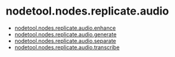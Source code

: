# nodetool.nodes.replicate.audio

- [nodetool.nodes.replicate.audio.enhance](audio/enhance.md)
- [nodetool.nodes.replicate.audio.generate](audio/generate.md)
- [nodetool.nodes.replicate.audio.separate](audio/separate.md)
- [nodetool.nodes.replicate.audio.transcribe](audio/transcribe.md)
